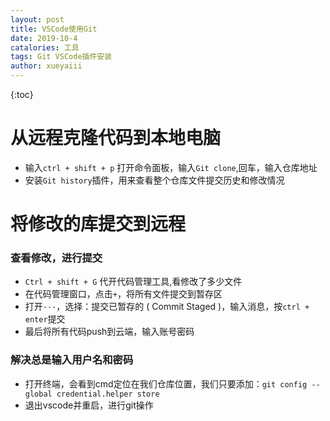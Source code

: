 ```yaml
---
layout: post
title: VSCode使用Git
date: 2019-10-4
catalories: 工具
tags: Git VSCode插件安装
author: xueyaiii
---
```


{:toc}

# 从远程克隆代码到本地电脑

- 输入`ctrl + shift + p` 打开命令面板，输入`Git clone`,回车，输入仓库地址
- 安装`Git history`插件，用来查看整个仓库文件提交历史和修改情况

# 将修改的库提交到远程

### 查看修改，进行提交

- `Ctrl + shift + G` 代开代码管理工具,看修改了多少文件
- 在代码管理窗口，点击`+`，将所有文件提交到暂存区
- 打开`···`，选择：提交已暂存的 ( Commit Staged )，输入消息，按`ctrl + enter`提交
- 最后将所有代码push到云端，输入账号密码

### 解决总是输入用户名和密码

- 打开终端，会看到cmd定位在我们仓库位置，我们只要添加：`git config --global credential.helper store`
- 退出vscode并重启，进行git操作

